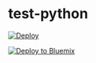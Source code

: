 # test-python #

[![Deploy](https://www.herokucdn.com/deploy/button.png)](https://heroku.com/deploy)


[![Deploy to Bluemix](https://bluemix.net/deploy/button.png)](https://bluemix.net/deploy?repository=https://github.com/trudly/test-python)